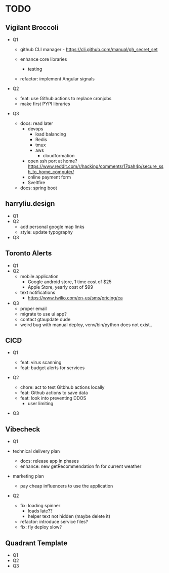 # TODO

## Vigilant Broccoli

- Q1

  - github CLI manager - https://cli.github.com/manual/gh_secret_set
  - enhance core libraries

    - testing

  - refactor: implement Angular signals

- Q2

  - feat: use Github actions to replace cronjobs
  - make first PYPI libraries

- Q3

  - docs: read later
    - devops
      - load balancing
      - Redis
      - tmux
      - aws
        - cloudformation
    - open ssh port at home? https://www.reddit.com/r/hacking/comments/17qah4p/secure_ssh_to_home_computer/
    - online payment form
    - Sveltfire
  - docs: spring boot

## harryliu.design

- Q1
- Q2
  - add personal google map links
  - style: update typography
- Q3

## Toronto Alerts

- Q1
- Q2
  - mobile application
    - Google android store, 1 time cost of $25
    - Apple Store, yearly cost of $99
  - text notifications
    - https://www.twilio.com/en-us/sms/pricing/ca
- Q3
  - proper email
  - migrate to use ui app?
  - contact gtaupdate dude
  - weird bug with manual deploy, venv/bin/python does not exist..

## CICD

- Q1

  - feat: virus scanning
  - feat: budget alerts for services

- Q2

  - chore: act to test Gitbhub actions locally
  - feat: Github actions to save data
  - feat: look into preventing DDOS
    - user limiting

- Q3

## Vibecheck

- Q1

- technical delivery plan
  - docs: release app in phases
  - enhance: new getRecommendation fn for current weather
- marketing plan
  - pay cheap influencers to use the application
- Q2
  - fix: loading spinner
    - loads late??
    - helper text not hidden (maybe delete it)
  - refactor: introduce service files?
  - fix: fly deploy slow?

## Quadrant Template

- Q1
- Q2
- Q3
